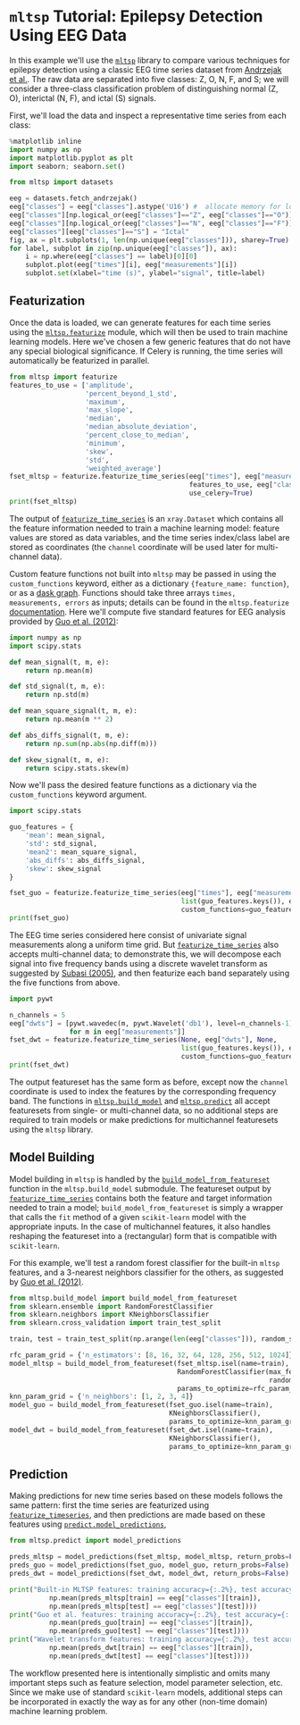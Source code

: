 # `mltsp` Tutorial: Epilepsy Detection Using EEG Data

In this example we'll use the [`mltsp`](http://github.com/mltsp/mltsp/) library to compare
various techniques for epilepsy detection using a classic EEG time series dataset from
[Andrzejak et al.](http://www.meb.uni-bonn.de/epileptologie/science/physik/eegdata.html).
The raw data are separated into five classes: Z, O, N, F, and S; we will consider a
three-class classification problem of distinguishing normal (Z, O), interictal (N, F), and
ictal (S) signals.

First, we'll load the data and inspect a representative time series from each class:

```python
%matplotlib inline
import numpy as np
import matplotlib.pyplot as plt
import seaborn; seaborn.set()

from mltsp import datasets

eeg = datasets.fetch_andrzejak()
eeg["classes"] = eeg["classes"].astype('U16') #  allocate memory for longer class names
eeg["classes"][np.logical_or(eeg["classes"]=="Z", eeg["classes"]=="O")] = "Normal"
eeg["classes"][np.logical_or(eeg["classes"]=="N", eeg["classes"]=="F")] = "Interictal"
eeg["classes"][eeg["classes"]=="S"] = "Ictal"
fig, ax = plt.subplots(1, len(np.unique(eeg["classes"])), sharey=True)
for label, subplot in zip(np.unique(eeg["classes"]), ax):
    i = np.where(eeg["classes"] == label)[0][0]
    subplot.plot(eeg["times"][i], eeg["measurements"][i])
    subplot.set(xlabel="time (s)", ylabel="signal", title=label)
```

## Featurization
Once the data is loaded, we can generate features for each time series using the
[`mltsp.featurize`](https://mltsp.readthedocs.org/en/latest/api/mltsp.featurize.html)
module, which will then be used to train machine learning models. Here we've chosen a few
generic features that do not have any special biological significance. If Celery is
running, the time series will automatically be featurized in parallel.

```python
from mltsp import featurize
features_to_use = ['amplitude',
                   'percent_beyond_1_std',
                   'maximum',
                   'max_slope',
                   'median',
                   'median_absolute_deviation',
                   'percent_close_to_median',
                   'minimum',
                   'skew',
                   'std',
                   'weighted_average']
fset_mltsp = featurize.featurize_time_series(eeg["times"], eeg["measurements"], None,
                                             features_to_use, eeg["classes"],
                                             use_celery=True)
print(fset_mltsp)
```

The output of
[`featurize_time_series`](https://mltsp.readthedocs.org/en/latest/api/mltsp.featurize.html#mltsp.featurize.featurize_time_series)
is an `xray.Dataset` which contains all the feature information needed to train a machine
learning model: feature values are stored as data variables, and the time series
index/class label are stored as coordinates (the `channel` coordinate will be used later
for multi-channel data).

Custom feature functions not built into `mltsp` may be passed in using the
`custom_functions` keyword, either as a dictionary `{feature_name: function}`, or as a
[dask graph](http://dask.pydata.org/en/latest/custom-graphs.html). Functions should take
three arrays `times, measurements, errors` as inputs; details can be found in the
`mltsp.featurize`
[documentation](https://mltsp.readthedocs.org/en/latest/api/mltsp.featurize.html).
Here we'll compute five standard features for EEG analysis provided by [Guo et al.
(2012)](http://linkinghub.elsevier.com/retrieve/pii/S0957417411003253):

```python
import numpy as np
import scipy.stats

def mean_signal(t, m, e):
    return np.mean(m)

def std_signal(t, m, e):
    return np.std(m)

def mean_square_signal(t, m, e):
    return np.mean(m ** 2)

def abs_diffs_signal(t, m, e):
    return np.sum(np.abs(np.diff(m)))

def skew_signal(t, m, e):
    return scipy.stats.skew(m)
```

Now we'll pass the desired feature functions as a dictionary via the `custom_functions`
keyword argument.

```python
import scipy.stats

guo_features = {
    'mean': mean_signal,
    'std': std_signal,
    'mean2': mean_square_signal,
    'abs_diffs': abs_diffs_signal,
    'skew': skew_signal
}

fset_guo = featurize.featurize_time_series(eeg["times"], eeg["measurements"], None,
                                           list(guo_features.keys()), eeg["classes"],
                                           custom_functions=guo_features, use_celery=True)
print(fset_guo)
```

The EEG time series considered here consist of univariate signal measurements along a
uniform time grid. But
[`featurize_time_series`](https://mltsp.readthedocs.org/en/latest/api/mltsp.featurize.html#mltsp.featurize.featurize_time_series)
also accepts multi-channel data; to demonstrate this, we will decompose each signal into
five frequency bands using a discrete wavelet transform as suggested by [Subasi
(2005)](http://www.sciencedirect.com/science/article/pii/S0957417404001745), and then
featurize each band separately using the five functions from above.

```python
import pywt

n_channels = 5
eeg["dwts"] = [pywt.wavedec(m, pywt.Wavelet('db1'), level=n_channels-1)
               for m in eeg["measurements"]]
fset_dwt = featurize.featurize_time_series(None, eeg["dwts"], None,
                                           list(guo_features.keys()), eeg["classes"],
                                           custom_functions=guo_features)
print(fset_dwt)
```

The output featureset has the same form as before, except now the `channel` coordinate is
used to index the features by the corresponding frequency band. The functions in
[`mltsp.build_model`](https://mltsp.readthedocs.org/en/latest/api/mltsp.build_model.html)
and [`mltsp.predict`](https://mltsp.readthedocs.org/en/latest/api/mltsp.predict.html)
all accept featuresets from single- or multi-channel data, so no additional steps are
required to train models or make predictions for multichannel featuresets using the
`mltsp` library.

## Model Building
Model building in `mltsp` is handled by the
[`build_model_from_featureset`](https://mltsp.readthedocs.org/en/latest/api/mltsp.build_model.html#mltsp.build_model.build_model_from_featureset)
function in the `mltsp.build_model` submodule. The featureset output by
[`featurize_time_series`](https://mltsp.readthedocs.org/en/latest/api/mltsp.featurize.html#mltsp.featurize.featurize_time_series)
contains both the feature and target information needed to train a
model; `build_model_from_featureset` is simply a wrapper that calls the `fit` method of a
given `scikit-learn` model with the appropriate inputs. In the case of multichannel
features, it also handles reshaping the featureset into a (rectangular) form that is
compatible with `scikit-learn`.

For this example, we'll test a random forest classifier for the built-in `mltsp` features,
and a 3-nearest neighbors classifier for the others, as suggested by [Guo et al.
(2012)](http://linkinghub.elsevier.com/retrieve/pii/S0957417411003253).

```python
from mltsp.build_model import build_model_from_featureset
from sklearn.ensemble import RandomForestClassifier
from sklearn.neighbors import KNeighborsClassifier
from sklearn.cross_validation import train_test_split

train, test = train_test_split(np.arange(len(eeg["classes"])), random_state=0)

rfc_param_grid = {'n_estimators': [8, 16, 32, 64, 128, 256, 512, 1024]}
model_mltsp = build_model_from_featureset(fset_mltsp.isel(name=train),
                                          RandomForestClassifier(max_features='auto',
                                                                 random_state=0),
                                          params_to_optimize=rfc_param_grid)
knn_param_grid = {'n_neighbors': [1, 2, 3, 4]}
model_guo = build_model_from_featureset(fset_guo.isel(name=train),
                                        KNeighborsClassifier(),
                                        params_to_optimize=knn_param_grid)
model_dwt = build_model_from_featureset(fset_dwt.isel(name=train),
                                        KNeighborsClassifier(),
                                        params_to_optimize=knn_param_grid)
```

## Prediction
Making predictions for new time series based on these models follows the same pattern:
first the time series are featurized using
[`featurize_timeseries`](https://mltsp.readthedocs.org/en/latest/api/mltsp.featurize.html#mltsp.featurize.featurize_time_series),
and then predictions are made based on these features using
[`predict.model_predictions`](https://mltsp.readthedocs.org/en/latest/api/mltsp.predict.html#mltsp.predict.model_predictions),

```python
from mltsp.predict import model_predictions

preds_mltsp = model_predictions(fset_mltsp, model_mltsp, return_probs=False)
preds_guo = model_predictions(fset_guo, model_guo, return_probs=False)
preds_dwt = model_predictions(fset_dwt, model_dwt, return_probs=False)

print("Built-in MLTSP features: training accuracy={:.2%}, test accuracy={:.2%}".format(
          np.mean(preds_mltsp[train] == eeg["classes"][train]),
          np.mean(preds_mltsp[test] == eeg["classes"][test])))
print("Guo et al. features: training accuracy={:.2%}, test accuracy={:.2%}".format(
          np.mean(preds_guo[train] == eeg["classes"][train]),
          np.mean(preds_guo[test] == eeg["classes"][test])))
print("Wavelet transform features: training accuracy={:.2%}, test accuracy={:.2%}".format(
          np.mean(preds_dwt[train] == eeg["classes"][train]),
          np.mean(preds_dwt[test] == eeg["classes"][test])))
```

The workflow presented here is intentionally simplistic and omits many important steps
such as feature selection, model parameter selection, etc. Since we make use of standard
`scikit-learn` models, additional steps can be incorporated in exactly the way as for any
other (non-time domain) machine learning problem.
